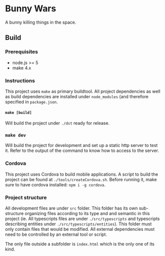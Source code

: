 # Bunny Wars
  
  A bunny killing things in the space.
  
## Build
  
### Prerequisites

  * node.js >= 5
  * make 4.x

### Instructions

This project uses `make` as primary buildtool. 
All project dependencies as well as build dependencies are installed under `node_modules` (and therefore specified in `package.json`.

#### `make [build]`
  Will build the project under `./dst` ready for release.
 
### `make dev`
  Will build the project for development and set up a static http server to test it.
  Refer to the output of the command to know how to access to the server.

### Cordova
  This project uses Cordova to build mobile applications. A script to build the project can be found at `./tools/createCordova.sh`.
  Before running it, make sure to have cordova installed: `npm i -g cordova`.
  
  
### Project structure

All development files are under `src` folder. This folder has its own sub-structure organizing files according to its type and
and semantic in this project (ie. All typescripts files are under `./src/typescripts` and typescripts describing entities under `./src/typescripts/entities`).
This folder must only contain files that would be modified. All external dependencies must need to be controlled by an external tool or script.

The only file outside a subfolder is `index.html` which is the only one of its kind.


  
